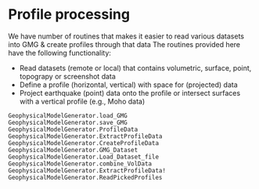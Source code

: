 # Profile processing

We have number of routines that makes it easier to read various datasets into GMG & create profiles through that data
The routines provided here have the following functionality:
- Read datasets (remote or local) that contains volumetric, surface, point, topograpy or screenshot data
- Define a profile (horizontal, vertical) with space for (projected) data
- Project earthquake (point) data onto the profile or intersect surfaces with a vertical profile (e.g., Moho data)

```@docs
GeophysicalModelGenerator.load_GMG
GeophysicalModelGenerator.save_GMG
GeophysicalModelGenerator.ProfileData
GeophysicalModelGenerator.ExtractProfileData
GeophysicalModelGenerator.CreateProfileData
GeophysicalModelGenerator.GMG_Dataset
GeophysicalModelGenerator.Load_Dataset_file
GeophysicalModelGenerator.combine_VolData
GeophysicalModelGenerator.ExtractProfileData!
GeophysicalModelGenerator.ReadPickedProfiles
```